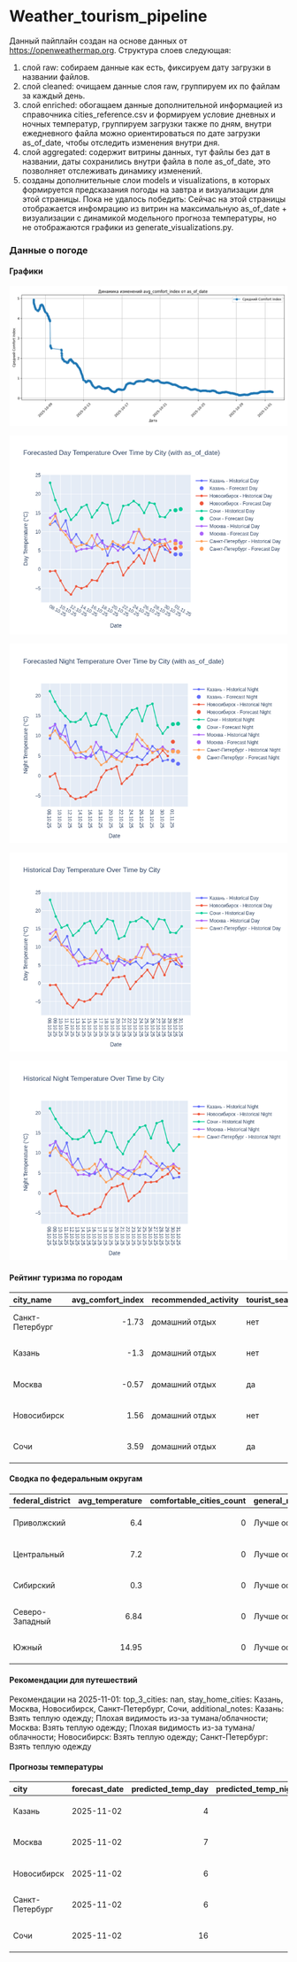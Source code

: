 # Weather_tourism_pipeline
Данный пайплайн создан на основе данных от https://openweathermap.org.
Структура слоев следующая:
  1) слой raw: 
  собираем данные как есть, фиксируем дату загрузки в названии файлов.
  2) слой cleaned:
  очищаем данные слоя raw, группируем их по файлам за каждый день.
  3) слой enriched:
  обогащаем данные дополнительной информацией из справочника cities_reference.csv и формируем условие дневных и ночных температур,
  группируем загрузки также по дням, внутри ежедневного файла можно ориентироваться по дате загрузки as_of_date, чтобы отследить изменения внутри дня.
  4) слой aggregated:
   содержит витрины данных, тут файлы без дат в названии, даты сохранились внутри файла в поле as_of_date, это позволняет отслеживать динамику изменений.
  6) созданы дополнительные слои models и visualizations, в которых формируется предсказания погоды на завтра и визуализации для этой страницы.
  Пока не удалось победить: Сейчас на этой страницы отображается инфомрацию из витрин на максимальную as_of_date + визуализации с динамикой модельного прогноза температуры, 
  но не отображаются графики из generate_visualizations.py.
<!-- WEATHER DATA START -->
### Данные о погоде

#### Графики
![Comfort Index Trend](data/visualizations/comfort_index_trend.png)

![Forecasted Day Temperature](data/visualizations/forecasted_day_temperature.png)

![Forecasted Night Temperature](data/visualizations/forecasted_night_temperature.png)

![Historical Day Temperature](data/visualizations/historical_day_temperature.png)

![Historical Night Temperature](data/visualizations/historical_night_temperature.png)

#### Рейтинг туризма по городам
| city_name       |   avg_comfort_index | recommended_activity   | tourist_season_match   | tourism_season   | tour_recommendation       | as_of_date          |
|:----------------|--------------------:|:-----------------------|:-----------------------|:-----------------|:--------------------------|:--------------------|
| Санкт-Петербург |               -1.73 | домашний отдых         | нет                    | Май-Сентябрь     | домашний отдых вне сезона | 2025-11-01 18:29:00 |
| Казань          |               -1.3  | домашний отдых         | нет                    | Май-Сентябрь     | домашний отдых вне сезона | 2025-11-01 18:29:00 |
| Москва          |               -0.57 | домашний отдых         | да                     | Круглогодично    | домашний отдых в сезон    | 2025-11-01 18:29:00 |
| Новосибирск     |                1.56 | домашний отдых         | нет                    | Июнь-Август      | домашний отдых вне сезона | 2025-11-01 18:29:00 |
| Сочи            |                3.59 | домашний отдых         | да                     | Май-Октябрь      | домашний отдых в сезон    | 2025-11-01 18:29:00 |

#### Сводка по федеральным округам
| federal_district   |   avg_temperature |   comfortable_cities_count | general_recommendation   | as_of_date          |
|:-------------------|------------------:|---------------------------:|:-------------------------|:--------------------|
| Приволжский        |              6.4  |                          0 | Лучше остаться дома      | 2025-11-01 18:29:00 |
| Центральный        |              7.2  |                          0 | Лучше остаться дома      | 2025-11-01 18:29:00 |
| Сибирский          |              0.3  |                          0 | Лучше остаться дома      | 2025-11-01 18:29:00 |
| Северо-Западный    |              6.84 |                          0 | Лучше остаться дома      | 2025-11-01 18:29:00 |
| Южный              |             14.95 |                          0 | Лучше остаться дома      | 2025-11-01 18:29:00 |

#### Рекомендации для путешествий
Рекомендации на 2025-11-01: top_3_cities: nan, stay_home_cities: Казань, Москва, Новосибирск, Санкт-Петербург, Сочи, additional_notes: Казань: Взять теплую одежду; Плохая видимость из-за тумана/облачности; Москва: Взять теплую одежду; Плохая видимость из-за тумана/облачности; Новосибирск: Взять теплую одежду; Санкт-Петербург: Взять теплую одежду

#### Прогнозы температуры
| city            | forecast_date   |   predicted_temp_day |   predicted_temp_night | model_type       | as_of_date          |
|:----------------|:----------------|---------------------:|-----------------------:|:-----------------|:--------------------|
| Казань          | 2025-11-02      |                    4 |                      3 | LinearRegression | 2025-11-01 18:29:43 |
| Москва          | 2025-11-02      |                    7 |                      6 | LinearRegression | 2025-11-01 18:29:43 |
| Новосибирск     | 2025-11-02      |                    6 |                      6 | LinearRegression | 2025-11-01 18:29:43 |
| Санкт-Петербург | 2025-11-02      |                    6 |                      6 | LinearRegression | 2025-11-01 18:29:43 |
| Сочи            | 2025-11-02      |                   16 |                     13 | LinearRegression | 2025-11-01 18:29:43 |


<!-- WEATHER DATA END -->
